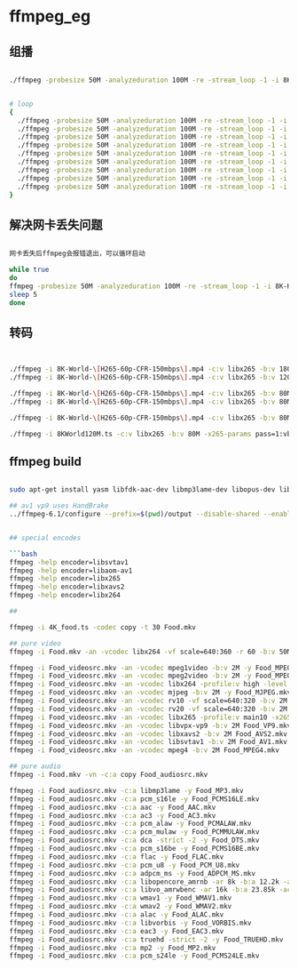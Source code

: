 # ffmpeg_eg

## 组播

```bash

./ffmpeg -probesize 50M -analyzeduration 100M -re -stream_loop -1 -i 8K-HEVC125M.ts -c:a copy -c:v copy -f rtp_mpegts rtp://239.239.3.3:5140


# loop
{
  ./ffmpeg -probesize 50M -analyzeduration 100M -re -stream_loop -1 -i jlxiao/dump_20231030/8K/multicast/dump_igmp_ch25.ts -c:a copy -c:v copy -f rtp_mpegts rtp://239.239.3.3:5140&
  ./ffmpeg -probesize 50M -analyzeduration 100M -re -stream_loop -1 -i jlxiao/dump_20231030/8K/multicast/dump_igmp_ch26.ts -c:a copy -c:v copy -f rtp_mpegts rtp://239.239.3.4:5140&
  ./ffmpeg -probesize 50M -analyzeduration 100M -re -stream_loop -1 -i jlxiao/dump_20231030/8K/multicast/dump_4k_sanbeiji_50m50p8bit.ts -c:a copy -c:v copy -f rtp_mpegts rtp://239.239.3.5:5140&
  ./ffmpeg -probesize 50M -analyzeduration 100M -re -stream_loop -1 -i jlxiao/dump_20231030/8K/multicast/dump_4k_yangjiang_5_fenzhong_50m50p8bit.ts -c:a copy -c:v copy -f rtp_mpegts rtp://239.239.3.6:5140&
  ./ffmpeg -probesize 50M -analyzeduration 100M -re -stream_loop -1 -i jlxiao/dump_20231030/8K/multicast/dump_h265_4k_16m_60fps_3min_logo4.ts -c:a copy -c:v copy -f rtp_mpegts rtp://239.239.3.7:5140&
  ./ffmpeg -probesize 50M -analyzeduration 100M -re -stream_loop -1 -i jlxiao/dump_20231030/8K/multicast/dump_h265_samsung_4k_20m_cbr_60fps.ts -c:a copy -c:v copy -f rtp_mpegts rtp://239.239.3.8:5140&
  ./ffmpeg -probesize 50M -analyzeduration 100M -re -stream_loop -1 -i /opt/fonsview/data/media/movie/4K/HD.Club-4K-Chimei-inn-60mbps.ts -c:a copy -c:v copy -f rtp_mpegts rtp://239.239.3.9:5140&
  ./ffmpeg -probesize 50M -analyzeduration 100M -re -stream_loop -1 -i jlxiao/problem/afamda_4K.ts -c:a copy -c:v copy -f rtp_mpegts rtp://239.239.3.10:5140&
  ./ffmpeg -probesize 50M -analyzeduration 100M -re -stream_loop -1 -i demo2K.ts -c:a copy -c:v copy -f rtp_mpegts rtp://239.239.3.11:5140&
}

```

## 解决网卡丢失问题

```bash

网卡丢失后ffmpeg会报错退出，可以循环启动

while true
do 
ffmpeg -probesize 50M -analyzeduration 100M -re -stream_loop -1 -i 8K-HEVC125M.ts -c:a copy -c:v copy -f rtp_mpegts rtp://239.239.3.3:5140
sleep 5
done

```


## 转码

```bash


./ffmpeg -i 8K-World-\[H265-60p-CFR-150mbps\].mp4 -c:v libx265 -b:v 180M -x265-params pass=1:vbv-maxrate=180000:vbv-bufsize=24000 -c:a copy -f mpegts -y /dev/null
./ffmpeg -i 8K-World-\[H265-60p-CFR-150mbps\].mp4 -c:v libx265 -b:v 120M -x265-params pass=2:vbv-maxrate=120000:vbv-bufsize=24000 -c:a copy -f mpegts -y 8K-HEVC120M.ts

./ffmpeg -i 8K-World-\[H265-60p-CFR-150mbps\].mp4 -c:v libx265 -b:v 80M -x265-params pass=1:vbv-maxrate=80000:vbv-bufsize=18000 -c:a copy -f mpegts -y /dev/null
./ffmpeg -i 8K-World-\[H265-60p-CFR-150mbps\].mp4 -c:v libx265 -b:v 80M -x265-params pass=2:vbv-maxrate=80000:vbv-bufsize=18000 -c:a copy -f mpegts -y 8K-HEVC80M_custom.ts

./ffmpeg -i 8K-World-\[H265-60p-CFR-150mbps\].mp4 -c:v libx265 -b:v 80M -s 3840x2160 -c:a copy -f mpegts -y 8K-HEVC80M_custom_4K.ts

./ffmpeg -i 8KWorld120M.ts -c:v libx265 -b:v 80M -x265-params pass=1:vbv-maxrate=80000:vbv-bufsize=18000 -c:a copy -f mpegts -y /dev/null

```

## ffmpeg build

```bash

sudo apt-get install yasm libfdk-aac-dev libmp3lame-dev libopus-dev libsvtav1enc-dev libvorbis-dev libx264-dev libx265-dev libxavs2-dev -y 

## av1 vp9 uses HandBrake
../ffmpeg-6.1/configure --prefix=$(pwd)/output --disable-shared --enable-static --enable-gpl --enable-version3 --enable-nonfree --enable-libx264 --enable-libx265 --enable-libxavs2  --enable-libfdk-aac --enable-libopus --enable-libvorbis --enable-libmp3lame --disable-doc


## special encodes

```bash
ffmpeg -help encoder=libsvtav1
ffmpeg -help encoder=libaom-av1 
ffmpeg -help encoder=libx265
ffmpeg -help encoder=libxavs2
ffmpeg -help encoder=libx264

```


```bash
## 

ffmpeg -i 4K_food.ts -codec copy -t 30 Food.mkv

## pure video
ffmpeg -i Food.mkv -an -vcodec libx264 -vf scale=640:360 -r 60 -b:v 50M -y Food_videosrc.mkv

ffmpeg -i Food_videosrc.mkv -an -vcodec mpeg1video -b:v 2M -y Food_MPEG1.mkv
ffmpeg -i Food_videosrc.mkv -an -vcodec mpeg2video -b:v 2M -y Food_MPEG2.mkv
ffmpeg -i Food_videosrc.mkv -an -vcodec libx264 -profile:v high -level 5.1 -b:v 2M -y Food_H264_HIGH_51.mkv
ffmpeg -i Food_videosrc.mkv -an -vcodec mjpeg -b:v 2M -y Food_MJPEG.mkv
ffmpeg -i Food_videosrc.mkv -an -vcodec rv10 -vf scale=640:320 -b:v 2M -y Food_RV10.rm
ffmpeg -i Food_videosrc.mkv -an -vcodec rv20 -vf scale=640:320 -b:v 2M -y Food_RV20.rm
ffmpeg -i Food_videosrc.mkv -an -vcodec libx265 -profile:v main10 -x265-params level-idc=6.1 -b:v 2M -y Food_HEVC_MAIN10_61.mkv
ffmpeg -i Food_videosrc.mkv -an -vcodec libvpx-vp9 -b:v 2M Food_VP9.mkv
ffmpeg -i Food_videosrc.mkv -an -vcodec libxavs2 -b:v 2M Food_AVS2.mkv
ffmpeg -i Food_videosrc.mkv -an -vcodec libsvtav1 -b:v 2M Food_AV1.mkv
ffmpeg -i Food_videosrc.mkv -an -vcodec mpeg4 -b:v 2M Food_MPEG4.mkv

## pure audio
ffmpeg -i Food.mkv -vn -c:a copy Food_audiosrc.mkv

ffmpeg -i Food_audiosrc.mkv -c:a libmp3lame -y Food_MP3.mkv
ffmpeg -i Food_audiosrc.mkv -c:a pcm_s16le -y Food_PCMS16LE.mkv
ffmpeg -i Food_audiosrc.mkv -c:a aac -y Food_AAC.mkv
ffmpeg -i Food_audiosrc.mkv -c:a ac3 -y Food_AC3.mkv
ffmpeg -i Food_audiosrc.mkv -c:a pcm_alaw -y Food_PCMALAW.mkv
ffmpeg -i Food_audiosrc.mkv -c:a pcm_mulaw -y Food_PCMMULAW.mkv
ffmpeg -i Food_audiosrc.mkv -c:a dca -strict -2 -y Food_DTS.mkv
ffmpeg -i Food_audiosrc.mkv -c:a pcm_s16be -y Food_PCMS16BE.mkv
ffmpeg -i Food_audiosrc.mkv -c:a flac -y Food_FLAC.mkv
ffmpeg -i Food_audiosrc.mkv -c:a pcm_u8 -y Food_PCM_U8.mkv
ffmpeg -i Food_audiosrc.mkv -c:a adpcm_ms -y Food_ADPCM_MS.mkv
ffmpeg -i Food_audiosrc.mkv -c:a libopencore_amrnb -ar 8k -b:a 12.2k -ac 1 -y Food_AMR_NB.mkv
ffmpeg -i Food_audiosrc.mkv -c:a libvo_amrwbenc -ar 16k -b:a 23.85k -ac 1 -y Food_AMR_WB.mkv
ffmpeg -i Food_audiosrc.mkv -c:a wmav1 -y Food_WMAV1.mkv
ffmpeg -i Food_audiosrc.mkv -c:a wmav2 -y Food_WMAV2.mkv
ffmpeg -i Food_audiosrc.mkv -c:a alac -y Food_ALAC.mkv
ffmpeg -i Food_audiosrc.mkv -c:a libvorbis -y Food_VORBIS.mkv
ffmpeg -i Food_audiosrc.mkv -c:a eac3 -y Food_EAC3.mkv
ffmpeg -i Food_audiosrc.mkv -c:a truehd -strict -2 -y Food_TRUEHD.mkv
ffmpeg -i Food_audiosrc.mkv -c:a mp2 -y Food_MP2.mkv
ffmpeg -i Food_audiosrc.mkv -c:a pcm_s24le -y Food_PCMS24LE.mkv

```